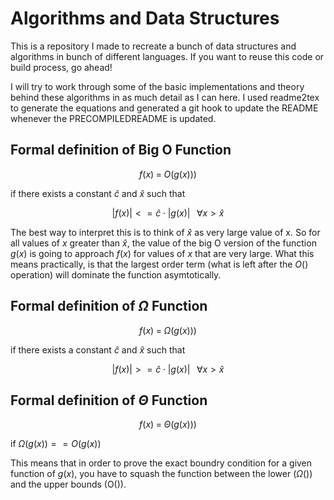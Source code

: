 # Algorithms and Data Structures
This is a repository I made to recreate a bunch of data structures and algorithms in 
bunch of different languages. If you want to reuse this code or build process, go ahead!

I will try to work through some of the basic implementations and theory behind these algorithms in
as much detail as I can here. I used readme2tex to generate the equations and generated a git hook to
update the README whenever the PRECOMPILEDREADME is updated.

## Formal definition of Big O Function

$$f(x)\;=\;O(g(x)))$$

if there exists a constant $\hat{c}$ and $\hat{x}$ such that 

$$ | f(x) | <= \hat{c} \cdot |g(x)|\;\;\; \forall x > \hat{x} $$

The best way to interpret this is to think of $\hat{x}$ as very large value of x. So for all values of $x$
greater than $\hat{x}$, the value of the big O version of the function $g(x)$ is going to approach $f(x)$
for values of $x$ that are very large. What this means practically, is that the largest order term (what is 
left after the $O()$ operation) will dominate the function asymtotically.

## Formal definition of $\Omega$ Function

$$f(x)\;=\;\Omega (g(x)))$$

if there exists a constant $\hat{c}$ and $\hat{x}$ such that 

$$ | f(x) | >= \hat{c} \cdot |g(x)|\;\;\; \forall x > \hat{x} $$


## Formal definition of $\Theta$ Function

$$f(x)\;=\;\Theta (g(x)))$$

if $\Omega (g(x)) == O(g(x) )$

This means that in order to prove the exact boundry condition for a given function of $g(x)$, you have
to squash the function between the lower ($\Omega()$) and the upper bounds (O()).

